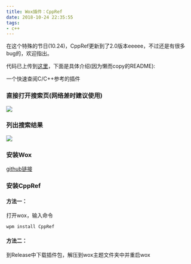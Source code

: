 ```yaml
---
title: Wox插件：CppRef
date: 2018-10-24 22:35:55
tags:
- c++
---
```




在这个特殊的节日(10.24)，CppRef更新到了2.0版本eeeee，不过还是有很多bug的，欢迎指出。

代码已上传到[这里](https://github.com/cildhdi/Wox.Plugin.CppRef)，下面是具体介绍(因为懒而copy的README):



一个快速查阅C/C++参考的插件

### 直接打开搜索页(网络差时建议使用)
![](http://pj6w1ti2c.bkt.clouddn.com/181024/search.png)

### 列出搜索结果
![](http://pj6w1ti2c.bkt.clouddn.com/181024/list.png)


### 安装Wox

[github链接](https://github.com/Wox-launcher/Wox)



### 安装CppRef

#### 方法一：

打开wox，输入命令

```
wpm install CppRef
```

#### 方法二：

到Release中下载插件包，解压到wox主题文件夹中并重启wox

